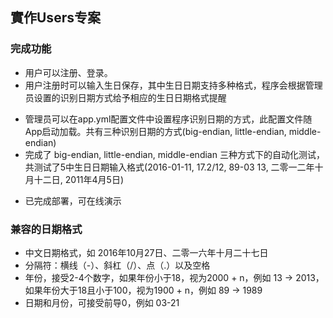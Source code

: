 ## 實作Users专案


### 完成功能

* 用户可以注册、登录。
* 用户注册时可以输入生日保存，其中生日日期支持多种格式，程序会根据管理员设置的识别日期方式给予相应的生日日期格式提醒
- 管理员可以在app.yml配置文件中设置程序识别日期的方式，此配置文件随App启动加载。共有三种识别日期的方式(big-endian, little-endian, middle-endian)
- 完成了 big-endian, little-endian, middle-endian 三种方式下的自动化测试，共测试了5中生日日期输入格式(2016-01-11, 17.2/12, 89-03 13, 二零一二年十月十二日, 2011年4月5日)
* 已完成部署，可在线演示

### 兼容的日期格式

* 中文日期格式，如 2016年10月27日、二零一六年十月二十七日
* 分隔符：横线（-）、斜杠（/）、点（.）以及空格
* 年份，接受2-4个数字，如果年份小于18，视为2000 + n，例如 13 -> 2013，如果年份大于18且小于100，视为1900 + n，例如 89 -> 1989
* 日期和月份，可接受前导0，例如 03-21
